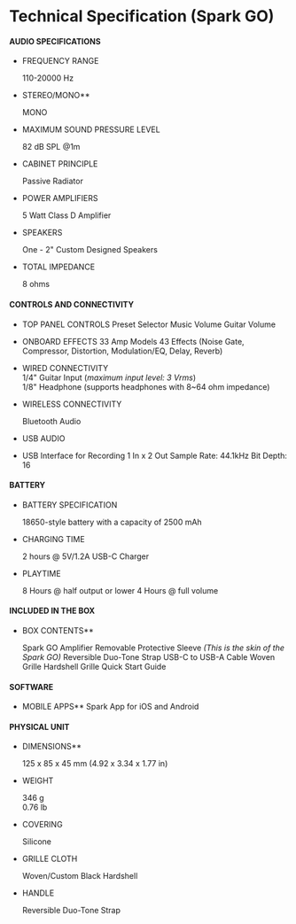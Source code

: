 # Technical Specification (Spark GO)
#### AUDIO SPECIFICATIONS

- FREQUENCY RANGE

	110-20000 Hz  
  

- STEREO/MONO**

	MONO

 
- MAXIMUM SOUND PRESSURE LEVEL

	82 dB SPL @1m

  
- CABINET PRINCIPLE

	Passive Radiator


- POWER AMPLIFIERS

	5 Watt Class D Amplifier

 
- SPEAKERS

	One - 2" Custom Designed Speakers


- TOTAL IMPEDANCE

	8 ohms

  

#### **CONTROLS AND CONNECTIVITY**

- TOP PANEL CONTROLS
	Preset Selector
	Music Volume
	Guitar Volume


- ONBOARD EFFECTS
	33 Amp Models
	43 Effects
	(Noise Gate, Compressor, Distortion, Modulation/EQ, Delay, Reverb)

  
- WIRED CONNECTIVITY
  <br>
	1/4" Guitar Input  (*maximum input level: 3 Vrms*)
	<br>
	1/8" Headphone (supports headphones with 8~64 ohm impedance) 


- WIRELESS CONNECTIVITY

	Bluetooth Audio
 
- USB AUDIO
- 
	USB Interface for Recording
	1 In x 2 Out
	Sample Rate: 44.1kHz
	Bit Depth: 16

#### **BATTERY**

- BATTERY SPECIFICATION

	18650-style battery with a capacity of 2500 mAh

- CHARGING TIME

	2 hours @ 5V/1.2A USB-C Charger

  
- PLAYTIME

	8 Hours @ half output or lower
	4 Hours @ full volume

#### **INCLUDED IN THE BOX**

- BOX CONTENTS**

	Spark GO Amplifier
	Removable Protective Sleeve *(This is the skin of the Spark GO)*
	Reversible Duo-Tone Strap
	USB-C to USB-A Cable
	Woven Grille
	Hardshell Grille
	Quick Start Guide

#### **SOFTWARE**

- MOBILE APPS**
	Spark App for iOS and Android

#### **PHYSICAL UNIT**

- DIMENSIONS**

	125 x 85 x 45 mm
	(4.92 x 3.34 x 1.77 in)


- WEIGHT

	346 g	
	0.76 lb


- COVERING

	Silicone

 
- GRILLE CLOTH

	Woven/Custom Black Hardshell

 
- HANDLE

	Reversible Duo-Tone Strap


